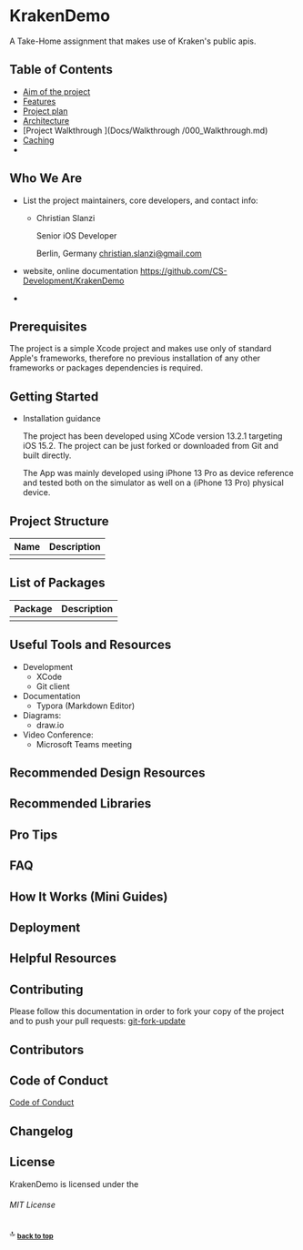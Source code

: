 # KrakenDemo
A Take-Home assignment that makes use of Kraken's public apis.

## Table of Contents

- [Aim of the project](Docs/AimOfTheProject/000_Introduction.md)
- [Features](Docs/Features/000_Features.md)
- [Project plan](Docs/ProjectPlan/000_ProjectPlan.md)
- [Architecture](Docs/Architecture/000_Architecture.md)
- [Project Walkthrough ](Docs/Walkthrough /000_Walkthrough.md)
- [Caching](Docs/Caching/000_Caching.md)
- [](#)





## Who We Are

* List the project maintainers, core developers, and contact info:

  - Christian Slanzi

    Senior iOS Developer

    Berlin, Germany
    christian.slanzi@gmail.com

* website, online documentation
  https://github.com/CS-Development/KrakenDemo 


* 

## Prerequisites

The project is a simple Xcode project and makes use only of standard Apple's frameworks, therefore no previous installation of any other frameworks or packages dependencies is required.

## Getting Started

* Installation guidance

  The project has been developed using XCode version 13.2.1 targeting iOS 15.2. The project can be just forked or downloaded from Git and built directly.

  The App was mainly developed using iPhone 13 Pro as device reference and tested both on the simulator as well on a (iPhone 13 Pro) physical device.

## Project Structure

| Name | Description |
| ---- | ----------- |
|      |             |

## List of Packages

| Package | Description |
| ------- | ----------- |
|         |             |

## Useful Tools and Resources

- Development
  - XCode
  - Git client
- Documentation
  - Typora (Markdown Editor)
- Diagrams:
  - draw.io
- Video Conference:
  - Microsoft Teams meeting

## Recommended Design Resources

## Recommended Libraries

## Pro Tips

## FAQ

## How It Works (Mini Guides)

## Deployment

## Helpful Resources

## Contributing

Please follow this documentation in order to fork your copy of the project and to push your pull requests:
[git-fork-update](Docs/git-fork-update/gistfile1.md)

## Contributors

## Code of Conduct

[Code of Conduct](./CODE_OF_CONDUCT.md)

## Changelog

## License  

KrakenDemo is licensed under the

###### MIT License

:top: <sub>[**back to top**](#table-of-contents)</sub>

